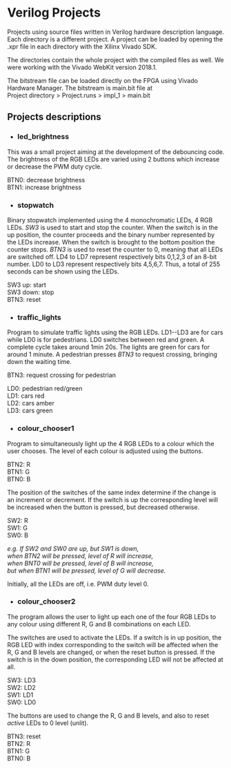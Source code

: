 # Verilog Projects

Projects using source files written in Verilog hardware description
language. Each directory is a different project. A project can be loaded
by opening the .xpr file in each directory with the Xilinx Vivado SDK.

The directories contain the whole project with the compiled files as well.
We were working with the Vivado WebKit version 2018.1.

The bitstream file can be loaded directly on the FPGA using Vivado Hardware
Manager. The bitstream is main.bit file at<br/>
Project directory > Project.runs > impl_1 > main.bit


## Projects descriptions

* ### led_brightness

This was a small project aiming at the development of the debouncing code.
The brightness of the RGB LEDs are varied using 2 buttons which increase
or decrease the PWM duty cycle.

BTN0: decrease brightness<br/>
BTN1: increase brightness<br/>



* ### stopwatch

Binary stopwatch implemented using the 4 monochromatic LEDs, 4 RGB LEDs. *SW3* is
used to start and stop the counter. When the switch is in the up position, the
counter proceeds and the binary number represented by the LEDs increase. When
the switch is brought to the bottom position the counter stops. *BTN3* is used to
reset the counter to 0, meaning that all LEDs are switched off.  LD4 to LD7
represent respectively bits 0,1,2,3 of an 8-bit number.  LD0 to LD3 represent
respectively bits 4,5,6,7. Thus, a total of 255 seconds can be shown using the
LEDs.

SW3 up: start<br/>
SW3 down: stop<br/>
BTN3: reset<br/>



* ### traffic_lights

Program to simulate traffic lights using the RGB LEDs. LD1--LD3 are for cars
while LD0 is for pedestrians. LD0 switches between red and green. A complete
cycle takes around 1min 20s. The lights are green for cars for around 1
minute. A pedestrian presses *BTN3* to request crossing, bringing down the
waiting time.

BTN3: request crossing for pedestrian<br/>

LD0: pedestrian red/green<br/>
LD1: cars red<br/>
LD2: cars amber<br/>
LD3: cars green<br/>



* ### colour_chooser1

Program to simultaneously light up the 4 RGB LEDs to a colour
which the user chooses. The level of each colour is adjusted
using the buttons.

BTN2: R<br/>
BTN1: G<br/>
BTN0: B<br/>

The position of the switches of the same index determine if
the change is an increment or decrement. If the switch is up
the corresponding level will be increased when the button is
pressed, but decreased otherwise.

SW2: R<br/>
SW1: G<br/>
SW0: B<br/>

*e.g. If SW2 and SW0 are up, but SW1 is down,<br/>
when BTN2 will be pressed, level of R will increase,<br/>
when BNT0 will be pressed, level of B will increase,<br/>
but when BTN1 will be pressed, level of G will decrease.*

Initially, all the LEDs are off, i.e. PWM duty level 0.



* ### colour_chooser2

The program allows the user to light up each one of the four RGB
LEDs to any colour using different R, G and B combinations on
each LED.

The switches are used to activate the LEDs. If a switch is in up
position, the RGB LED with index corresponding to the switch will
be affected when the R, G and B levels are changed, or when the
reset button is pressed. If the switch is in the down position,
the corresponding LED will not be affected at all.

SW3: LD3<br/>
SW2: LD2<br/>
SW1: LD1<br/>
SW0: LD0<br/>

The buttons are used to change the R, G and B levels, and also to
reset *active* LEDs to 0 level (unlit).

BTN3: reset<br/>
BTN2: R<br/>
BTN1: G<br/>
BTN0: B<br/>

